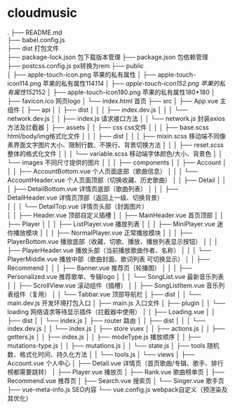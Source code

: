 # cloudmusic
.
├── README.md			
├── babel.config.js			
├── dist                                打包文件         									   
├── package-lock.json                   包下载版本管理
├── package.json                        包依赖管理           
├── postcss.config.js                   px转换为rem
├── public                              
│   ├── apple-touch-icon.png            苹果的私有属性
│   ├── apple-touch-icon114.png         苹果的私有属性114*114
│   ├── apple-touch-icon152.png         苹果的私有属性152*152
│   ├── apple-touch-icon180.png         苹果的私有属性180*180
│   ├── favicon.ico                     网页logo
│   └── index.html                      首页
├── src
│   ├── App.vue                         主组件
│   ├── api
│   │   ├── dist
│   │   │   ├── index.dev.js
│   │   │   └── network.dev.js
│   │   ├── index.js                    请求接口方法
│   │   └── network.js                  封装axios方法及拦截器
│   ├── assets
│   │   ├── css                         css文件
│   │   │   ├── base.scss               html/body/img格式化文件
│   │   │   ├── dist
│   │   │   ├── mixin.scss              移动端不同像素界面文字图片大小、限制行数、不换行、背景切换方法
│   │   │   ├── reset.scss              整体的格式化文件
│   │   │   └── variable.scss           移动端字体颜色/大小、背景色
│   │   └── images                      不同尺寸提供的图片
│   │ 
│   ├── components
│   │   ├── Account
│   │   │   ├── AccountBottom.vue       个人页面底部（歌曲信息）
│   │   │   └── AccountHeader.vue       个人页面顶部（切换收藏、历史歌曲）
│   │   ├── Detail
│   │   │   ├── DetailBottom.vue        详情页底部（歌曲列表）
│   │   │   ├── DetailHeader.vue        详情页顶部（返回上一级、切换背景）        
│   │   │   └── DetailTop.vue           详情页头部（封面图片）           
│   │   ├── Header.vue                  顶部自定义插槽
│   │   ├── MainHeader.vue              首页顶部
│   │   ├── Player
│   │   │   ├── ListPlayer.vue          播放列表
│   │   │   ├── MiniPlayer.vue          迷你播放模块
│   │   │   ├── NormalPlayer.vue        正常播放模块
│   │   │   ├── PlayerBottom.vue        播放底部（收藏、切歌、播放、播放列表显示按钮）
│   │   │   ├── PlayerHeader.vue        播放头部（当前播放歌曲作者、名称）
│   │   │   └── PlayerMiddle.vue        播放中部（歌曲封面、歌词列表 可切换显示）
│   │   ├── Recommend
│   │   │   ├── Banner.vue              推荐页（轮播图）
│   │   │   ├── Personalized.vue        推荐歌单、专辑logo
│   │   │   └── SongList.vue            最新音乐列表
│   │   ├── ScrollView.vue              滚动组件（插槽）
│   │   ├── SongListItem.vue            音乐列表组件（复用）
│   │   └── Tabbar.vue                  顶部导航栏
│   ├── dist
│   │   └── main.dev.js                 开发环境打包入口
│   ├── main.js                         入口文件
│   ├── plugin
│   │   └── loading                     网络请求等待显示插件（拦截器中使用）
│   │       ├── Loading.vue
│   │       ├── dist
│   │       └── index.js
│   ├── router                          路由
│   │   ├── dist
│   │   │   └── index.dev.js
│   │   └── index.js
│   ├── store                           vuex
│   │   ├── actions.js
│   │   ├── getters.js
│   │   ├── index.js
│   │   ├── modeType.js                 播放顺序
│   │   ├── mutations-type.js
│   │   ├── mutations.js
│   │   └── state.js
│   ├── tools                           随机数、格式化时间、持久化方法
│   │   └── tools.js
│   └── views
│       ├── Account.vue                 个人中心
│       ├── Detail.vue                  详情页（首页歌曲/专辑、歌手、排行榜都需要跳转）
│       ├── Player.vue                  播放页
│       ├── Rank.vue                    歌曲榜单页
│       ├── Recommend.vue               推荐页
│       ├── Search.vue                  搜索页
│       └── Singer.vue                  歌手页
├── vue-meta-info.js                    SEO内容
└── vue.config.js                       webpack自定义（预渲染及其优化）


